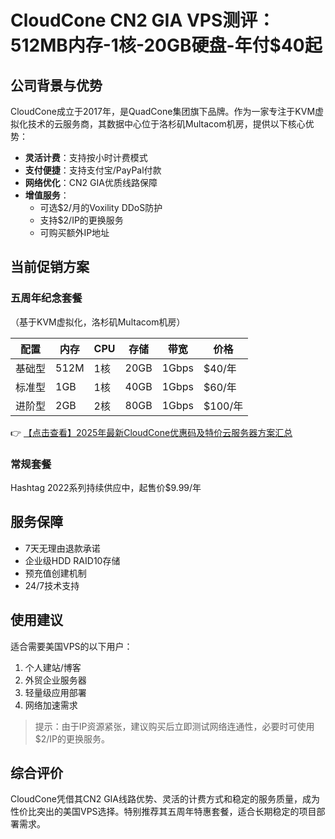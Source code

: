 # CloudCone CN2 GIA VPS测评：512MB内存-1核-20GB硬盘-年付$40起

## 公司背景与优势

CloudCone成立于2017年，是QuadCone集团旗下品牌。作为一家专注于KVM虚拟化技术的云服务商，其数据中心位于洛杉矶Multacom机房，提供以下核心优势：

- **灵活计费**：支持按小时计费模式
- **支付便捷**：支持支付宝/PayPal付款
- **网络优化**：CN2 GIA优质线路保障
- **增值服务**：
  - 可选$2/月的Voxility DDoS防护
  - 支持$2/IP的更换服务
  - 可购买额外IP地址

## 当前促销方案

### 五周年纪念套餐
（基于KVM虚拟化，洛杉矶Multacom机房）

| 配置       | 内存 | CPU | 存储 | 带宽 | 价格       |
|------------|------|-----|------|------|------------|
| 基础型     | 512M | 1核 | 20GB | 1Gbps | $40/年     |
| 标准型     | 1GB  | 1核 | 40GB | 1Gbps | $60/年     |
| 进阶型     | 2GB  | 2核 | 80GB | 1Gbps | $100/年    |

👉 [【点击查看】2025年最新CloudCone优惠码及特价云服务器方案汇总](https://bit.ly/Cloudcone)

### 常规套餐
Hashtag 2022系列持续供应中，起售价$9.99/年

## 服务保障
- 7天无理由退款承诺
- 企业级HDD RAID10存储
- 预充值创建机制
- 24/7技术支持

## 使用建议
适合需要美国VPS的以下用户：
1. 个人建站/博客
2. 外贸企业服务器
3. 轻量级应用部署
4. 网络加速需求

> 提示：由于IP资源紧张，建议购买后立即测试网络连通性，必要时可使用$2/IP的更换服务。

## 综合评价
CloudCone凭借其CN2 GIA线路优势、灵活的计费方式和稳定的服务质量，成为性价比突出的美国VPS选择。特别推荐其五周年特惠套餐，适合长期稳定的项目部署需求。